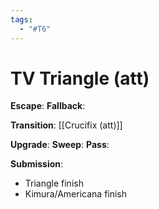 ```yaml
---
tags:
  - "#T6"
---
```


# TV Triangle (att)

**Escape**:
**Fallback**:

**Transition**:
[[Crucifix (att)]]

**Upgrade**:
**Sweep**:
**Pass**:

**Submission**:
- Triangle finish
- Kimura/Americana finish
